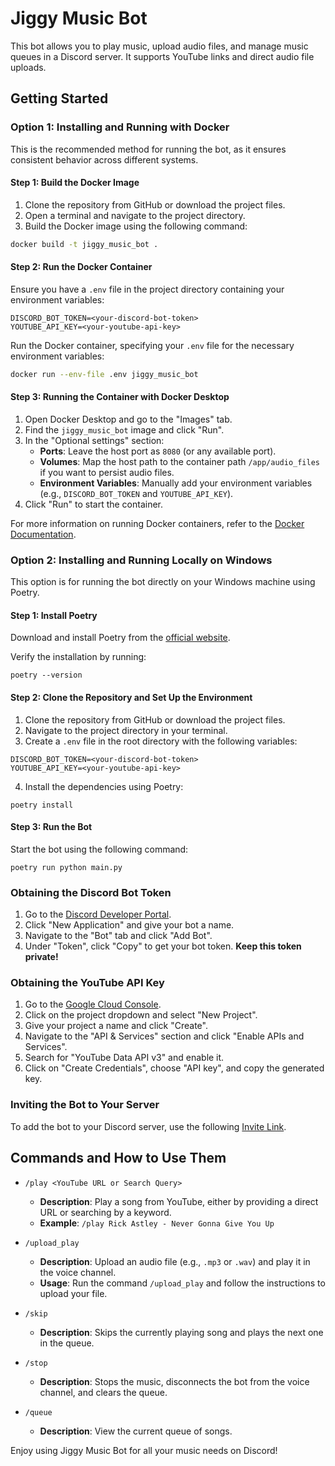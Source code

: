 # Jiggy Music Bot

This bot allows you to play music, upload audio files, and manage music queues in a Discord server. It supports YouTube links and direct audio file uploads.

## Getting Started

### Option 1: Installing and Running with Docker

This is the recommended method for running the bot, as it ensures consistent behavior across different systems.

#### Step 1: Build the Docker Image

1. Clone the repository from GitHub or download the project files.
2. Open a terminal and navigate to the project directory.
3. Build the Docker image using the following command:

```bash
docker build -t jiggy_music_bot .
```

#### Step 2: Run the Docker Container

Ensure you have a `.env` file in the project directory containing your environment variables:

```
DISCORD_BOT_TOKEN=<your-discord-bot-token>
YOUTUBE_API_KEY=<your-youtube-api-key>
```

Run the Docker container, specifying your `.env` file for the necessary environment variables:

```bash
docker run --env-file .env jiggy_music_bot
```

#### Step 3: Running the Container with Docker Desktop

1. Open Docker Desktop and go to the "Images" tab.
2. Find the `jiggy_music_bot` image and click "Run".
3. In the "Optional settings" section:
   - **Ports**: Leave the host port as `8080` (or any available port).
   - **Volumes**: Map the host path to the container path `/app/audio_files` if you want to persist audio files.
   - **Environment Variables**: Manually add your environment variables (e.g., `DISCORD_BOT_TOKEN` and `YOUTUBE_API_KEY`).
4. Click "Run" to start the container.

For more information on running Docker containers, refer to the [Docker Documentation](https://docs.docker.com/).

### Option 2: Installing and Running Locally on Windows

This option is for running the bot directly on your Windows machine using Poetry.

#### Step 1: Install Poetry

Download and install Poetry from the [official website](https://python-poetry.org/).

Verify the installation by running:

```
poetry --version
```

#### Step 2: Clone the Repository and Set Up the Environment

1. Clone the repository from GitHub or download the project files.
2. Navigate to the project directory in your terminal.
3. Create a `.env` file in the root directory with the following variables:

```
DISCORD_BOT_TOKEN=<your-discord-bot-token>
YOUTUBE_API_KEY=<your-youtube-api-key>
```

4. Install the dependencies using Poetry:

```
poetry install
```

#### Step 3: Run the Bot

Start the bot using the following command:

```
poetry run python main.py
```

### Obtaining the Discord Bot Token

1. Go to the [Discord Developer Portal](https://discord.com/developers/applications).
2. Click "New Application" and give your bot a name.
3. Navigate to the "Bot" tab and click "Add Bot".
4. Under "Token", click "Copy" to get your bot token. **Keep this token private!**

### Obtaining the YouTube API Key

1. Go to the [Google Cloud Console](https://console.cloud.google.com/).
2. Click on the project dropdown and select "New Project".
3. Give your project a name and click "Create".
4. Navigate to the "API & Services" section and click "Enable APIs and Services".
5. Search for "YouTube Data API v3" and enable it.
6. Click on "Create Credentials", choose "API key", and copy the generated key.

### Inviting the Bot to Your Server

To add the bot to your Discord server, use the following [Invite Link](https://discord.com/oauth2/authorize?client_id=YOUR_CLIENT_ID&scope=bot&permissions=YOUR_PERMISSIONS).

## Commands and How to Use Them

- `/play <YouTube URL or Search Query>`

  - **Description**: Play a song from YouTube, either by providing a direct URL or searching by a keyword.
  - **Example**: `/play Rick Astley - Never Gonna Give You Up`

- `/upload_play`

  - **Description**: Upload an audio file (e.g., `.mp3` or `.wav`) and play it in the voice channel.
  - **Usage**: Run the command `/upload_play` and follow the instructions to upload your file.

- `/skip`

  - **Description**: Skips the currently playing song and plays the next one in the queue.

- `/stop`

  - **Description**: Stops the music, disconnects the bot from the voice channel, and clears the queue.

- `/queue`
  - **Description**: View the current queue of songs.

Enjoy using Jiggy Music Bot for all your music needs on Discord!
